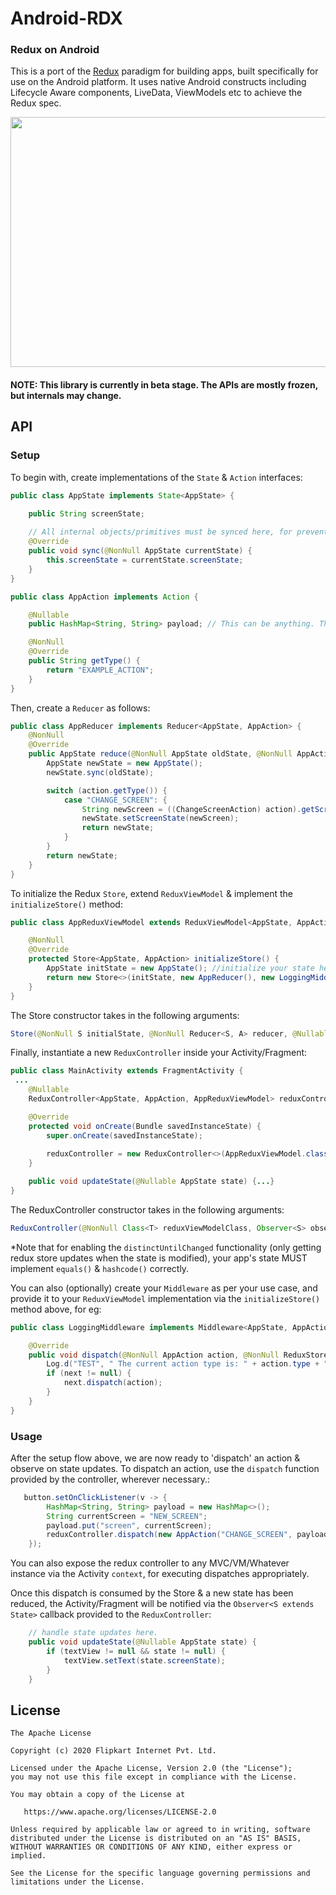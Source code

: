 # Android-RDX

### Redux on Android
This is a port of the [Redux](https://redux.js.org/) paradigm for building apps, built specifically for use on the Android platform. It uses native Android constructs including Lifecycle Aware components, LiveData, ViewModels etc to achieve the Redux spec.

<p align="center">
<img src="https://github.com/flipkart-incubator/redux-android/blob/master/Redux%20Example.gif" width="550" height="400" style=""/> </p>

#### NOTE: This library is currently in beta stage. The APIs are mostly frozen, but internals may change. 

## API

### Setup

To begin with, create implementations of the `State`  & `Action` interfaces:
````java
public class AppState implements State<AppState> {

    public String screenState;
    
    // All internal objects/primitives must be synced here, for preventing leaks & changing state references on every update.
    @Override
    public void sync(@NonNull AppState currentState) {
        this.screenState = currentState.screenState;
    }
}
````

````java
public class AppAction implements Action {

    @Nullable
    public HashMap<String, String> payload; // This can be anything. The Action interface only enforces the #getType() method.

    @NonNull
    @Override
    public String getType() {
        return "EXAMPLE_ACTION";
    }
}
````

Then, create a `Reducer` as follows:
````java
public class AppReducer implements Reducer<AppState, AppAction> {
    @NonNull
    @Override
    public AppState reduce(@NonNull AppState oldState, @NonNull AppAction action) {
        AppState newState = new AppState();
        newState.sync(oldState);

        switch (action.getType()) {
            case "CHANGE_SCREEN": {
                String newScreen = ((ChangeScreenAction) action).getScreenName();
                newState.setScreenState(newScreen);
                return newState;
            }
        }
        return newState;
    }
}
````


To initialize the Redux `Store`, extend `ReduxViewModel` & implement the `initializeStore()` method:

````java
public class AppReduxViewModel extends ReduxViewModel<AppState, AppAction> {

    @NonNull
    @Override
    protected Store<AppState, AppAction> initializeStore() {
        AppState initState = new AppState(); //initialize your state here.
        return new Store<>(initState, new AppReducer(), new LoggingMiddleware());
    }
}
````

The Store constructor takes in the following arguments:
````java
Store(@NonNull S initialState, @NonNull Reducer<S, A> reducer, @Nullable Middleware<S, A>... middlewareList)
````

Finally, instantiate a new `ReduxController` inside your Activity/Fragment:
````java
public class MainActivity extends FragmentActivity {
 ...
    @Nullable
    ReduxController<AppState, AppAction, AppReduxViewModel> reduxController;

    @Override
    protected void onCreate(Bundle savedInstanceState) {
        super.onCreate(savedInstanceState);
        
        reduxController = new ReduxController<>(AppReduxViewModel.class, this::updateState, this, this, true);
    }

    public void updateState(@Nullable AppState state) {...}
}
````
The ReduxController constructor takes in the following arguments:
````java
ReduxController(@NonNull Class<T> reduxViewModelClass, Observer<S> observer, @NonNull FragmentActivity activity, @NonNull LifecycleOwner lifecycleOwner, boolean distinctUntilChanged)
````
*Note that for enabling the `distinctUntilChanged` functionality (only getting redux store updates when the state is modified), your app's state MUST implement `equals()` & `hashcode()` correctly.

You can also (optionally) create your `Middleware` as per your use case, and provide it to your `ReduxViewModel` implementation via the `initializeStore()` method above, for eg:

````java
public class LoggingMiddleware implements Middleware<AppState, AppAction> {

    @Override
    public void dispatch(@NonNull AppAction action, @NonNull ReduxStore<AppState, AppAction> store, @Nullable Dispatcher<AppAction> next) {
        Log.d("TEST", " The current action type is: " + action.type + " Payload: " + action.payload);
        if (next != null) {
            next.dispatch(action);
        }
    }
}
````


### Usage

After the setup flow above, we are now ready to 'dispatch' an action & observe on state updates.
To dispatch an action, use the `dispatch` function provided by the controller, wherever necessary.:

````java
   button.setOnClickListener(v -> {
        HashMap<String, String> payload = new HashMap<>();
        String currentScreen = "NEW_SCREEN";
        payload.put("screen", currentScreen);
        reduxController.dispatch(new AppAction("CHANGE_SCREEN", payload));
    });
````
You can also expose the redux controller to any MVC/VM/Whatever instance via the Activity `context`, for executing dispatches appropriately.

Once this dispatch is consumed by the Store & a new state has been reduced, the Activity/Fragment will be notified via the `Observer<S extends State>` callback provided to the `ReduxController`:

````java
    // handle state updates here.
    public void updateState(@Nullable AppState state) {
        if (textView != null && state != null) {
            textView.setText(state.screenState);
        }
    }
````

## License

    The Apache License

    Copyright (c) 2020 Flipkart Internet Pvt. Ltd.

    Licensed under the Apache License, Version 2.0 (the "License");
    you may not use this file except in compliance with the License.

    You may obtain a copy of the License at

       https://www.apache.org/licenses/LICENSE-2.0

    Unless required by applicable law or agreed to in writing, software
    distributed under the License is distributed on an "AS IS" BASIS,
    WITHOUT WARRANTIES OR CONDITIONS OF ANY KIND, either express or implied.

    See the License for the specific language governing permissions and
    limitations under the License.

